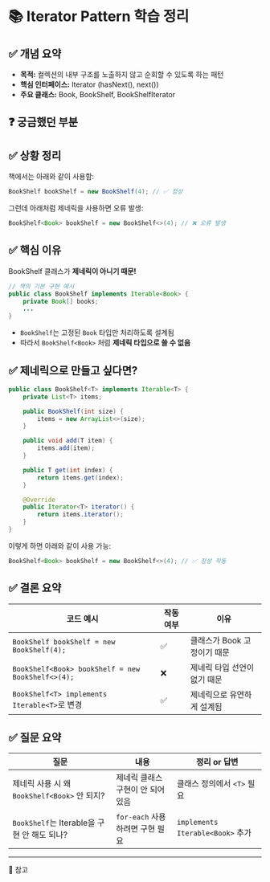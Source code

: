 # 📚 Iterator Pattern 학습 정리

## ✅ 개념 요약
- **목적:** 컬렉션의 내부 구조를 노출하지 않고 순회할 수 있도록 하는 패턴
- **핵심 인터페이스:** Iterator (hasNext(), next())
- **주요 클래스:** Book, BookShelf, BookShelfIterator

## ❓ 궁금했던 부분
## ✅ 상황 정리
책에서는 아래와 같이 사용함:

```java
BookShelf bookShelf = new BookShelf(4); // ✅ 정상
```

그런데 아래처럼 제네릭을 사용하면 오류 발생:

```java
BookShelf<Book> bookShelf = new BookShelf<>(4); // ❌ 오류 발생
```

## ✅ 핵심 이유
BookShelf 클래스가 **제네릭이 아니기 때문!**

```java
// 책의 기본 구현 예시
public class BookShelf implements Iterable<Book> {
    private Book[] books;
    ...
}
```

- `BookShelf`는 고정된 `Book` 타입만 처리하도록 설계됨
- 따라서 `BookShelf<Book>` 처럼 **제네릭 타입으로 쓸 수 없음**


## ✅ 제네릭으로 만들고 싶다면?

```java
public class BookShelf<T> implements Iterable<T> {
    private List<T> items;

    public BookShelf(int size) {
        items = new ArrayList<>(size);
    }

    public void add(T item) {
        items.add(item);
    }

    public T get(int index) {
        return items.get(index);
    }

    @Override
    public Iterator<T> iterator() {
        return items.iterator();
    }
}
```

이렇게 하면 아래와 같이 사용 가능:

```java
BookShelf<Book> bookShelf = new BookShelf<>(4); // ✅ 정상 작동
```

## ✅ 결론 요약

| 코드 예시 | 작동 여부 | 이유 |
|-----------|-----------|------|
| `BookShelf bookShelf = new BookShelf(4);` | ✅ | 클래스가 Book 고정이기 때문 |
| `BookShelf<Book> bookShelf = new BookShelf<>(4);` | ❌ | 제네릭 타입 선언이 없기 때문 |
| `BookShelf<T> implements Iterable<T>`로 변경 | ✅ | 제네릭으로 유연하게 설계됨 |

## ✅ 질문 요약

| 질문 | 내용 | 정리 or 답변 |
|------|------|---------------|
| 제네릭 사용 시 왜 `BookShelf<Book>` 안 되지? | 제네릭 클래스 구현이 안 되어 있음 | 클래스 정의에서 `<T>` 필요 |
| `BookShelf`는 Iterable을 구현 안 해도 되나? | `for-each` 사용하려면 구현 필요 | `implements Iterable<Book>` 추가 |
---
🔗 참고